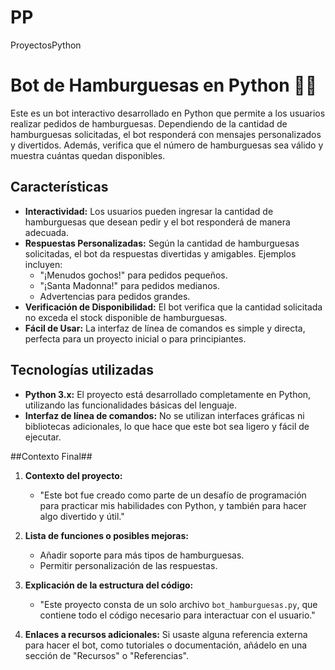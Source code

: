 # PP
ProyectosPython
# Bot de Hamburguesas en Python 🍔🤖

Este es un bot interactivo desarrollado en Python que permite a los usuarios realizar pedidos de hamburguesas. Dependiendo de la cantidad de hamburguesas solicitadas, el bot responderá con mensajes personalizados y divertidos. Además, verifica que el número de hamburguesas sea válido y muestra cuántas quedan disponibles.

## Características

- **Interactividad:** Los usuarios pueden ingresar la cantidad de hamburguesas que desean pedir y el bot responderá de manera adecuada.
- **Respuestas Personalizadas:** Según la cantidad de hamburguesas solicitadas, el bot da respuestas divertidas y amigables. Ejemplos incluyen:
  - "¡Menudos gochos!" para pedidos pequeños.
  - "¡Santa Madonna!" para pedidos medianos.
  - Advertencias para pedidos grandes.
- **Verificación de Disponibilidad:** El bot verifica que la cantidad solicitada no exceda el stock disponible de hamburguesas.
- **Fácil de Usar:** La interfaz de línea de comandos es simple y directa, perfecta para un proyecto inicial o para principiantes.

## Tecnologías utilizadas

- **Python 3.x:** El proyecto está desarrollado completamente en Python, utilizando las funcionalidades básicas del lenguaje.
- **Interfaz de línea de comandos:** No se utilizan interfaces gráficas ni bibliotecas adicionales, lo que hace que este bot sea ligero y fácil de ejecutar.
  
##Contexto Final##
1. **Contexto del proyecto:**
   - "Este bot fue creado como parte de un desafío de programación para practicar mis habilidades con Python, y también para hacer algo divertido y útil."

2. **Lista de funciones o posibles mejoras:** 
   - Añadir soporte para más tipos de hamburguesas.
   - Permitir personalización de las respuestas.

3. **Explicación de la estructura del código:** 
   - "Este proyecto consta de un solo archivo `bot_hamburguesas.py`, que contiene todo el código necesario para interactuar con el usuario."

4. **Enlaces a recursos adicionales:** Si usaste alguna referencia externa para hacer el bot, como tutoriales o documentación, añádelo en una sección de "Recursos" o "Referencias".
